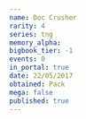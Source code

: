 ```yaml
---
name: Doc Crusher
rarity: 4
series: tng
memory_alpha:
bigbook_tier: -1
events: 0
in_portal: true
date: 22/05/2017
obtained: Pack
mega: false
published: true
---
```




